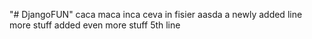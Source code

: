 "# DjangoFUN" caca maca inca ceva in fisier aasda
a newly added line
more stuff added
even more stuff
5th line
